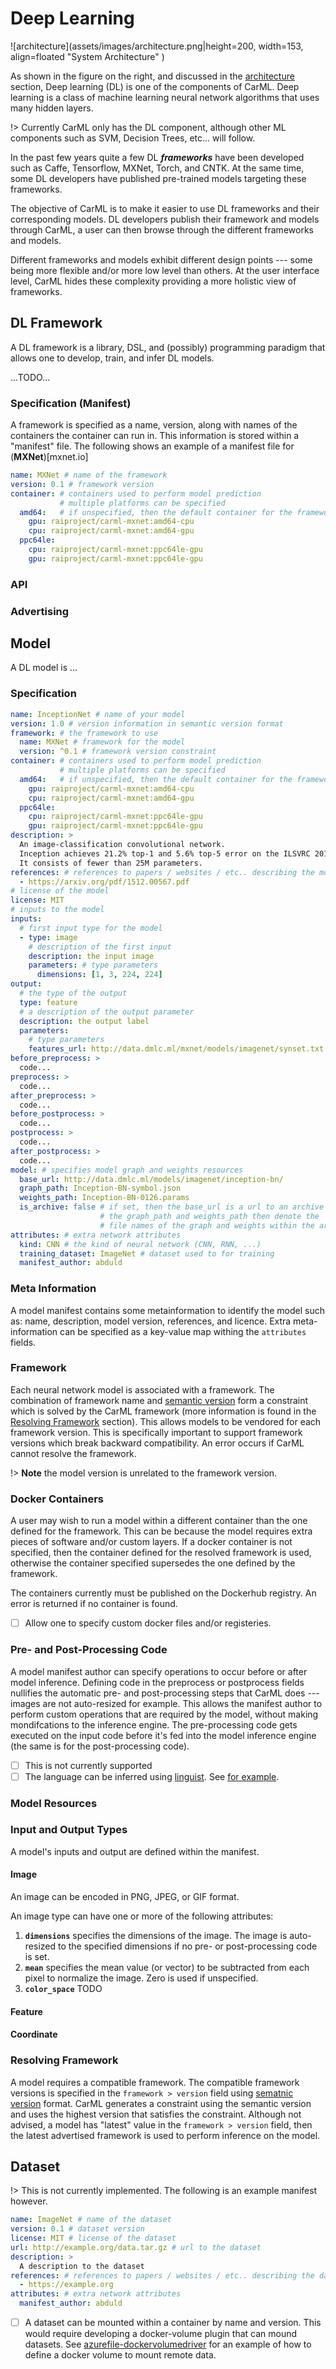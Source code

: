 # Deep Learning

![architecture](assets/images/architecture.png|height=200, width=153, align=floated "System Architecture" )


As shown in the figure on the right, and discussed in the [architecture](architecture.md) section, Deep learning (DL) is one of the components of CarML.
Deep learning is a class of machine learning neural network algorithms that uses many hidden layers.

!>  Currently CarML only has the DL component, although other ML components such as SVM, Decision Trees, etc... will follow.

In the past few years quite a few DL _**frameworks**_ have been developed such as Caffe, Tensorflow, MXNet, Torch, and CNTK.
At the same time, some DL developers have published pre-trained models targeting these frameworks.

The objective of CarML is to make it easier to use DL frameworks and their corresponding models.
DL developers publish their framework and models through CarML, a user can then browse through the different frameworks and models.


Different frameworks and models exhibit different design points --- some being more flexible and/or more low level than others.
At the user interface level, CarML hides these complexity providing a more holistic view of frameworks.


## DL Framework

A DL framework is a library, DSL, and (possibly) programming paradigm that allows one to develop, train, and infer DL models.

...TODO...

### Specification (Manifest)

A framework is specified as a name, version, along with names of the containers the container can run in. 
This information is stored within a "manifest" file.
The following shows an example of a manifest file for (**MXNet**)[mxnet.io]

```yaml
name: MXNet # name of the framework
version: 0.1 # framework version
container: # containers used to perform model prediction
           # multiple platforms can be specified
  amd64:   # if unspecified, then the default container for the framework is used
    gpu: raiproject/carml-mxnet:amd64-cpu
    cpu: raiproject/carml-mxnet:amd64-gpu
  ppc64le:
    cpu: raiproject/carml-mxnet:ppc64le-gpu
    gpu: raiproject/carml-mxnet:ppc64le-gpu
```


### API

### Advertising


## Model

A DL model is ...

### Specification

```yaml
name: InceptionNet # name of your model
version: 1.0 # version information in semantic version format
framework: # the framework to use
  name: MXNet # framework for the model
  version: ^0.1 # framework version constraint
container: # containers used to perform model prediction
           # multiple platforms can be specified
  amd64:   # if unspecified, then the default container for the framework is used
    gpu: raiproject/carml-mxnet:amd64-cpu
    cpu: raiproject/carml-mxnet:amd64-gpu
  ppc64le:
    cpu: raiproject/carml-mxnet:ppc64le-gpu
    gpu: raiproject/carml-mxnet:ppc64le-gpu
description: >
  An image-classification convolutional network.
  Inception achieves 21.2% top-1 and 5.6% top-5 error on the ILSVRC 2012 validation dataset.
  It consists of fewer than 25M parameters.
references: # references to papers / websites / etc.. describing the model
  - https://arxiv.org/pdf/1512.00567.pdf
# license of the model
license: MIT
# inputs to the model 
inputs:
  # first input type for the model
  - type: image
    # description of the first input
    description: the input image
    parameters: # type parameters
      dimensions: [1, 3, 224, 224]
output:
  # the type of the output
  type: feature
  # a description of the output parameter
  description: the output label
  parameters:
    # type parameters 
    features_url: http://data.dmlc.ml/mxnet/models/imagenet/synset.txt
before_preprocess: >
  code... 
preprocess: >
  code... 
after_preprocess: >
  code... 
before_postprocess: >
  code... 
postprocess: >
  code... 
after_postprocess: >
  code... 
model: # specifies model graph and weights resources
  base_url: http://data.dmlc.ml/models/imagenet/inception-bn/
  graph_path: Inception-BN-symbol.json
  weights_path: Inception-BN-0126.params
  is_archive: false # if set, then the base_url is a url to an archive
                    # the graph_path and weights_path then denote the 
                    # file names of the graph and weights within the archive
attributes: # extra network attributes 
  kind: CNN # the kind of neural network (CNN, RNN, ...)
  training_dataset: ImageNet # dataset used to for training
  manifest_author: abduld
```

### Meta Information

A model manifest contains some metainformation to identify the model such as: name, description, model version, references, and licence.
Extra meta-information can be specified as a key-value map withing the `attributes` fields.

### Framework

Each neural network model is associated with a framework.
The combination of framework name and [semantic version](http://www.semver.org) form a constraint which is solved by the CarML framework (more information is found in the [Resolving Framework](deeplearning.md#resolving-framework) section).
This allows models to be vendored for each framework version. 
This is specifically important to support framework versions which break backward compatibility.
An error occurs if CarML cannot resolve the framework.

!> **Note** the model version is unrelated to the framework version. 

### Docker Containers

A user may wish to run a model within a different container than the one defined for the framework.
This can be because the model requires extra pieces of software and/or custom layers.
If a docker container is not specified, then the container defined for the resolved framework is used, otherwise the container specified supersedes the one defined by the framework.

The containers currently must be published on the Dockerhub registry.
An error is returned if no container is found.

- [ ] Allow one to specify custom docker files and/or registeries.

### Pre- and Post-Processing Code

A model manifest author can specify operations to occur before or after model inference.
Defining code in the preprocess or postprocess fields nullifies the automatic pre- and post-processing steps that CarML does --- images are not auto-resized for example.
This allows the manifest author to perform custom operations that are required by the model, without making mondifcations to the inference engine.
The pre-processing code gets executed on the input code before it's fed into the model inference engine (the same is for the post-processing code).


- [ ] This is not currently supported
- [ ] The language can be inferred using [linguist](https://github.com/rai-project/linguist). See [for example](https://github.com/rai-project/plini/blob/master/pkg/language/detect.go).

### Model Resources

### Input and Output Types

A model's inputs and output are defined within the manifest.

#### Image

An image can be encoded in PNG, JPEG, or GIF format.

An image type can have one or more of the following attributes:

1. **`dimensions`** specifies the dimensions of the image. The image is auto-resized to the specified dimensions if no pre- or post-processing code is set.
1. **`mean`** specifies the mean value (or vector) to be subtracted from each pixel to normalize the image. Zero is used if unspecified.
1. **`color_space`** TODO

#### Feature


#### Coordinate


### Resolving Framework


A model requires a compatible framework.
The compatible framework versions is specified in the `framework > version` field using [sematnic version](http://semver.org/) format.
CarML generates a constraint using the semantic version and uses the highest version that satisfies the constraint.
Although not advised, a model has "latest" value in the `framework > version` field, then the latest advertised framework is used to perform inference on the model.



## Dataset

!> This is not currently implemented. The following is an example manifest however.


```yaml
name: ImageNet # name of the dataset
version: 0.1 # dataset version
license: MIT # license of the dataset
url: http://example.org/data.tar.gz # url to the dataset
description: >
  A description to the dataset
references: # references to papers / websites / etc.. describing the dataset
  - https://example.org
attributes: # extra network attributes 
  manifest_author: abduld
``` 

- [ ] A dataset can be mounted within a container by name and version. This would require developing a docker-volume plugin that can mound datasets. See [azurefile-dockervolumedriver](https://github.com/Azure/azurefile-dockervolumedriver) for an example of how to define a docker volume to mount remote data.
